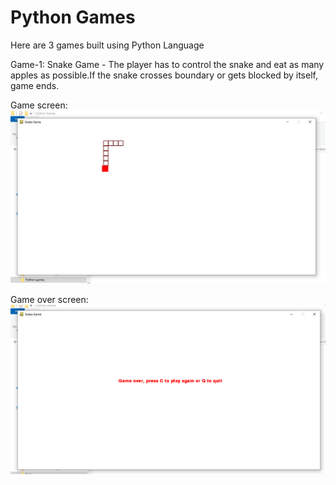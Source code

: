 # Python Games
 Here are 3 games built using Python Language
 
 Game-1: Snake Game - The player has to control the snake and eat as many apples as possible.If the snake crosses boundary or gets blocked by itself, game ends.
 
 Game screen:
 ![Game screen](https://github.com/Aheri-Mondal/Python-Games/blob/master/snake_game_img1.png)
 
 Game over screen:
 ![Game over screen](https://github.com/Aheri-Mondal/Python-Games/blob/master/snake_game_img2.png) 
